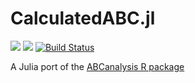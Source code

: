 # CalculatedABC.jl
[![](https://img.shields.io/badge/docs-stable-blue.svg)](https:/ckafi.github.io/CalculatedABC.jl/stable)
[![](https://img.shields.io/badge/docs-dev-blue.svg)](https:/ckafi.github.io/CalculatedABC.jl/dev)
[![Build Status](https://travis-ci.com/ckafi/CalculatedABC.jl.svg?branch=master)](https://travis-ci.com/ckafi/CalculatedABC.jl)

A Julia port of the [ABCanalysis R package](https://cran.r-project.org/web/packages/ABCanalysis/)
